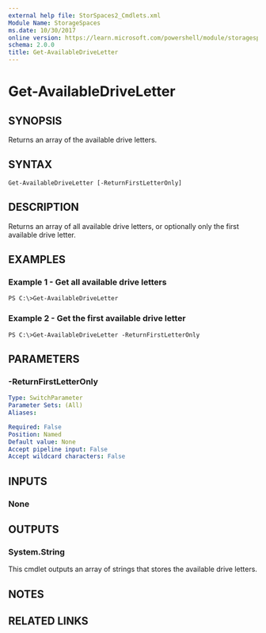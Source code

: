 ```yaml
---
external help file: StorSpaces2_Cmdlets.xml
Module Name: StorageSpaces
ms.date: 10/30/2017
online version: https://learn.microsoft.com/powershell/module/storagespaces/get-availabledriveletter?view=windowsserver2012r2-ps&wt.mc_id=ps-gethelp
schema: 2.0.0
title: Get-AvailableDriveLetter
---
```


# Get-AvailableDriveLetter

## SYNOPSIS
Returns an array of the available drive letters.

## SYNTAX

```
Get-AvailableDriveLetter [-ReturnFirstLetterOnly]
```

## DESCRIPTION
Returns an array of all available drive letters, or optionally only the first available drive letter.

## EXAMPLES

### Example 1 - Get all available drive letters
```
PS C:\>Get-AvailableDriveLetter
```

### Example 2 - Get the first available drive letter
```
PS C:\>Get-AvailableDriveLetter -ReturnFirstLetterOnly
```

## PARAMETERS

### -ReturnFirstLetterOnly
```yaml
Type: SwitchParameter
Parameter Sets: (All)
Aliases: 

Required: False
Position: Named
Default value: None
Accept pipeline input: False
Accept wildcard characters: False
```

## INPUTS

### None

## OUTPUTS

### System.String
This cmdlet outputs an array of strings that stores the available drive letters.

## NOTES

## RELATED LINKS


